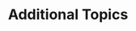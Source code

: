 ---
title: "Additional Topics"
linkTitle: "Additional Topics"
description: "TrueNAS reference articles, legacy documentation links, and various articles authored by the user community."
weight: 9
---